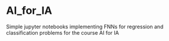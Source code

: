 # AI_for_IA
Simple jupyter notebooks implementing FNNs for regression and classification problems for the course AI for IA
